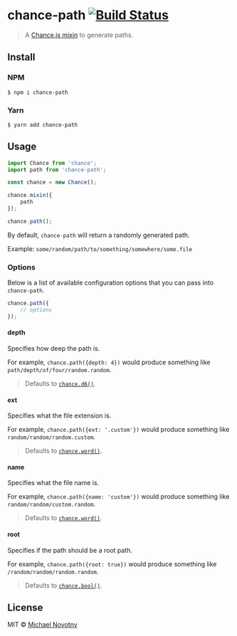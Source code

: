 # chance-path [![Build Status](https://travis-ci.org/manovotny/chance-path.svg?branch=master)](https://travis-ci.org/manovotny/chance-path)

> A [Chance.js mixin](http://chancejs.com/#mixin) to generate paths.

## Install

### NPM

```
$ npm i chance-path
```

### Yarn

```
$ yarn add chance-path
```

## Usage

```js
import Chance from 'chance';
import path from 'chance-path';

const chance = new Chance();

chance.mixin({
    path
});

chance.path();
```

By default, `chance-path` will return a randomly generated path.

Example: `some/random/path/to/something/somewhere/some.file`

### Options

Below is a list of available configuration options that you can pass into `chance-path`.

```js
chance.path({
    // options
});
```

#### depth

Specifies how deep the path is.

For example, `chance.path({depth: 4})` would produce something like `path/depth/of/four/random.random`.

> Defaults to [`chance.d6()`](http://chancejs.com/#dice).

#### ext

Specifies what the file extension is.

For example, `chance.path({ext: '.custom'})` would produce something like `random/random/random.custom`.

> Defaults to [`chance.word()`](http://chancejs.com/#word).

#### name

Specifies what the file name is.

For example, `chance.path({name: 'custom'})` would produce something like `random/random/custom.random`.

> Defaults to [`chance.word()`](http://chancejs.com/#word).

#### root

Specifies if the path should be a root path.

For example, `chance.path({root: true})` would produce something like `/random/random/random.random`.

> Defaults to [`chance.bool()`](http://chancejs.com/#bool).

## License

MIT © [Michael Novotny](https://manovotny.com)
